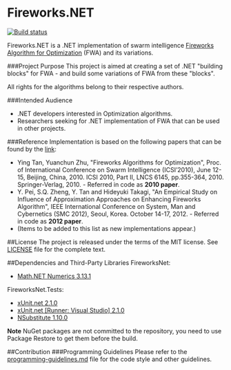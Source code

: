 Fireworks.NET
=============

[![Build status](https://ci.appveyor.com/api/projects/status/em6rtw0cj5lre0k4?svg=true)](https://ci.appveyor.com/project/tsimafei-markhel/fireworks)

Fireworks.NET is a .NET implementation of swarm intelligence [Fireworks Algorithm for Optimization](http://www.cil.pku.edu.cn/research/fa/) (FWA) and its variations.

###Project Purpose
This project is aimed at creating a set of .NET "building blocks" for FWA - and build some variations of FWA from these "blocks".

All rights for the algorithms belong to their respective authors.

###Intended Audience
* .NET developers interested in Optimization algorithms.
* Researchers seeking for .NET implementation of FWA that can be used in other projects.

###Reference
Implementation is based on the following papers that can be found by the [link](http://www.cil.pku.edu.cn/publications/):
* Ying Tan, Yuanchun Zhu, "Fireworks Algorithms for Optimization", Proc. of International Conference on Swarm Intelligence (ICSI’2010), June 12-15, Beijing, China, 2010. ICSI 2010, Part II, LNCS 6145, pp.355-364, 2010. Springer-Verlag, 2010. - Referred in code as **2010 paper**.
* Y. Pei, S.Q. Zheng, Y. Tan and Hideyuki Takagi, "An Empirical Study on Influence of Approximation Approaches on Enhancing Fireworks Algorithm", IEEE International Conference on System, Man and Cybernetics (SMC 2012), Seoul, Korea. October 14-17, 2012. - Referred in code as **2012 paper**.
* (Items to be added to this list as new implementations appear.)

##License
The project is released under the terms of the MIT license. See [LICENSE](LICENSE) file for the complete text.

##Dependencies and Third-Party Libraries
FireworksNet:
- [Math.NET Numerics 3.13.1](https://www.nuget.org/packages/MathNet.Numerics/3.13.1)

FireworksNet.Tests:
- [xUnit.net 2.1.0](https://www.nuget.org/packages/xunit/2.1.0)
- [xUnit.net [Runner: Visual Studio] 2.1.0](https://www.nuget.org/packages/xunit.runner.visualstudio/2.1.0)
- [NSubstitute 1.10.0](https://www.nuget.org/packages/NSubstitute/1.10.0)

**Note** NuGet packages are not committed to the repository, you need to use Package Restore to get them before the build.

##Contribution
###Programming Guidelines
Please refer to the [programming-guidelines.md](programming-guidelines.md) file for the code style and other guidelines.
